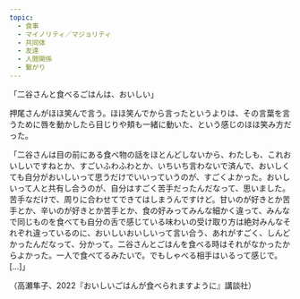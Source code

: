 ```yaml
---
topic:
  - 食事
  - マイノリティ／マジョリティ
  - 共同体
  - 友達
  - 人間関係
  - 繋がり
---
```

「二谷さんと食べるごはんは、おいしい」

押尾さんがほほ笑んで言う。ほほ笑んでから言ったというよりは、その言葉を言うために唇を動かしたら目じりや頬も一緒に動いた、という感じのほほ笑み方だった。

「二谷さんは目の前にある食べ物の話をほとんどしないから、わたしも、これおいしいですねとか、すごいふわふわとか、いちいち言わないで済んで、おいしくても自分がおいしいって思うだけでいいっていうのが、すごくよかった。おいしいって人と共有し合うのが、自分はすごく苦手だったんだなって、思いました。苦手なだけで、周りに合わせてできてはしまうんですけど。甘いのが好きとか苦手とか、辛いのが好きとか苦手とか、食の好みってみんな細かく違って、みんなで同じものを食べても自分の舌で感じている味わいの受け取り方は絶対みんなそれぞれ違っているのに、おいしいおいしいって言い合う、あれがすごく、しんどかったんだなって、分かって。二谷さんとごはんを食べる時はそれがなかったからよかった。一人で食べてるみたいで。でもしゃべる相手はいるって感じで。\[…]」

（高瀬隼子、2022『おいしいごはんが食べられますように』講談社）